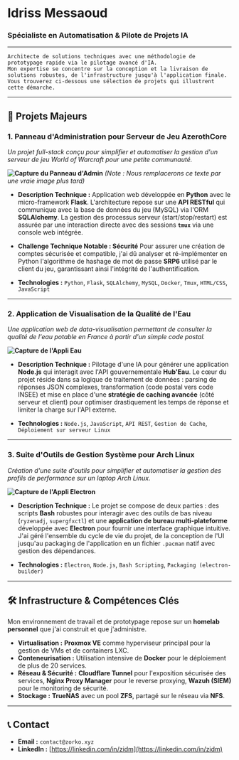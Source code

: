 # Idriss Messaoud
### Spécialiste en Automatisation & Pilote de Projets IA

---

```
Architecte de solutions techniques avec une méthodologie de prototypage rapide via le pilotage avancé d'IA. 
Mon expertise se concentre sur la conception et la livraison de solutions robustes, de l'infrastructure jusqu'à l'application finale. 
Vous trouverez ci-dessous une sélection de projets qui illustrent cette démarche.
```
---

## 🚀 Projets Majeurs

### 1. Panneau d'Administration pour Serveur de Jeu AzerothCore
*Un projet full-stack conçu pour simplifier et automatiser la gestion d'un serveur de jeu World of Warcraft pour une petite communauté.*

**![Capture du Panneau d'Admin](URL_IMAGE)**
*(Note : Nous remplacerons ce texte par une vraie image plus tard)*

*   **Description Technique :**
    Application web développée en **Python** avec le micro-framework **Flask**. L'architecture repose sur une **API RESTful** qui communique avec la base de données du jeu (MySQL) via l'ORM **SQLAlchemy**. La gestion des processus serveur (start/stop/restart) est assurée par une interaction directe avec des sessions **`tmux`** via une console web intégrée.

*   **Challenge Technique Notable : Sécurité**
    Pour assurer une création de comptes sécurisée et compatible, j'ai dû analyser et ré-implémenter en Python l'algorithme de hashage de mot de passe **SRP6** utilisé par le client du jeu, garantissant ainsi l'intégrité de l'authentification.

*   **Technologies :** `Python`, `Flask`, `SQLAlchemy`, `MySQL`, `Docker`, `Tmux`, `HTML/CSS`, `JavaScript`

---

### 2. Application de Visualisation de la Qualité de l'Eau
*Une application web de data-visualisation permettant de consulter la qualité de l'eau potable en France à partir d'un simple code postal.*

**![Capture de l'Appli Eau](URL_IMAGE)**

*   **Description Technique :**
    Pilotage d'une IA pour générer une application **Node.js** qui interagit avec l'API gouvernementale **Hub'Eau**. Le cœur du projet réside dans sa logique de traitement de données : parsing de réponses JSON complexes, transformation (code postal vers code INSEE) et mise en place d'une **stratégie de caching avancée** (côté serveur et client) pour optimiser drastiquement les temps de réponse et limiter la charge sur l'API externe.

*   **Technologies :** `Node.js`, `JavaScript`, `API REST`, `Gestion de Cache`, `Déploiement sur serveur Linux`

---

### 3. Suite d'Outils de Gestion Système pour Arch Linux
*Création d'une suite d'outils pour simplifier et automatiser la gestion des profils de performance sur un laptop Arch Linux.*

**![Capture de l'Appli Electron](URL_IMAGE)**

*   **Description Technique :**
    Le projet se compose de deux parties : des scripts **Bash** robustes pour interagir avec des outils de bas niveau (`ryzenadj`, `supergfxctl`) et une **application de bureau multi-plateforme** développée avec **Electron** pour fournir une interface graphique intuitive. J'ai géré l'ensemble du cycle de vie du projet, de la conception de l'UI jusqu'au packaging de l'application en un fichier `.pacman` natif avec gestion des dépendances.

*   **Technologies :** `Electron`, `Node.js`, `Bash Scripting`, `Packaging (electron-builder)`

---

## 🛠️ Infrastructure & Compétences Clés

Mon environnement de travail et de prototypage repose sur un **homelab personnel** que j'ai construit et que j'administre.

*   **Virtualisation :** **Proxmox VE** comme hyperviseur principal pour la gestion de VMs et de containers LXC.
*   **Conteneurisation :** Utilisation intensive de **Docker** pour le déploiement de plus de 20 services.
*   **Réseau & Sécurité :** **Cloudflare Tunnel** pour l'exposition sécurisée des services, **Nginx Proxy Manager** pour le reverse proxying, **Wazuh (SIEM)** pour le monitoring de sécurité.
*   **Stockage :** **TrueNAS** avec un pool **ZFS**, partagé sur le réseau via **NFS**.

---

## 📞 Contact

*   **Email :** `contact@zorko.xyz`
*   **LinkedIn :** [https://linkedin.com/in/zidm](https://linkedin.com/in/zidm)
